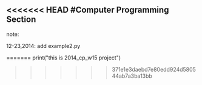 <<<<<<< HEAD
#Computer Programming Section
---

note:

12-23,2014: add example2.py


=======
print("this is 2014_cp_w15 project")
>>>>>>> 371e1e3daebd7e80edd924d580544ab7a3ba13bb
